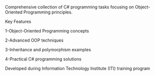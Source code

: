 Comprehensive collection of C# programming tasks focusing on Object-Oriented Programming principles.

Key Features 

1-Object-Oriented Programming concepts

2-Advanced OOP techniques

3-Inheritance and polymorphism examples

4-Practical C# programming solutions

Developed during Information Technology Institute (ITI) training program
